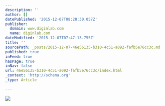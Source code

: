 ```yaml
---
description: ''
author: []
datePublished: '2015-12-07T08:28:30.057Z'
publisher:
  domain: www.diginlab.com
  name: diginlab.com
dateModified: '2015-12-07T07:47:13.755Z'
title: ''
sourcePath: _posts/2015-12-07-46e56135-b310-4c51-a092-fafb5e76cc3c.md
published: true
inFeed: true
hasPage: true
inNav: false
url: 46e56135-b310-4c51-a092-fafb5e76cc3c/index.html
_context: 'http://schema.org'
_type: Article

---
```

![](http://www.diginlab.com/file/2015/03/dil_logo_inv_80px.png)